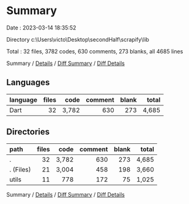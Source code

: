 # Summary

Date : 2023-03-14 18:35:52

Directory c:\\Users\\victo\\Desktop\\secondHalf\\scrapify\\lib

Total : 32 files,  3782 codes, 630 comments, 273 blanks, all 4685 lines

Summary / [Details](details.md) / [Diff Summary](diff.md) / [Diff Details](diff-details.md)

## Languages
| language | files | code | comment | blank | total |
| :--- | ---: | ---: | ---: | ---: | ---: |
| Dart | 32 | 3,782 | 630 | 273 | 4,685 |

## Directories
| path | files | code | comment | blank | total |
| :--- | ---: | ---: | ---: | ---: | ---: |
| . | 32 | 3,782 | 630 | 273 | 4,685 |
| . (Files) | 21 | 3,004 | 458 | 198 | 3,660 |
| utils | 11 | 778 | 172 | 75 | 1,025 |

Summary / [Details](details.md) / [Diff Summary](diff.md) / [Diff Details](diff-details.md)